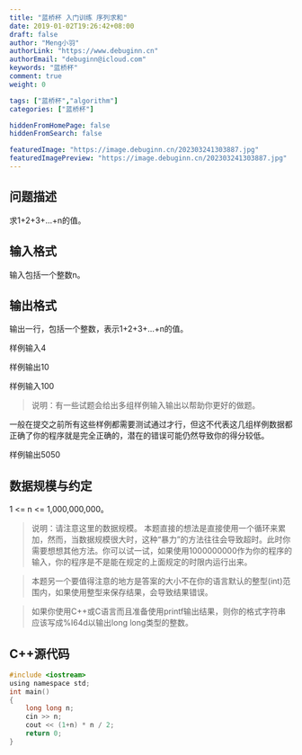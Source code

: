 ```yaml
---
title: "蓝桥杯 入门训练 序列求和"
date: 2019-01-02T19:26:42+08:00
draft: false
author: "Meng小羽"
authorLink: "https://www.debuginn.cn"
authorEmail: "debuginn@icloud.com"
keywords: "蓝桥杯"
comment: true
weight: 0

tags: ["蓝桥杯","algorithm"]
categories: ["蓝桥杯"]

hiddenFromHomePage: false
hiddenFromSearch: false

featuredImage: "https://image.debuginn.cn/202303241303887.jpg"
featuredImagePreview: "https://image.debuginn.cn/202303241303887.jpg"
---
```


## 问题描述

求1+2+3+…+n的值。

## 输入格式

输入包括一个整数n。

## 输出格式

输出一行，包括一个整数，表示1+2+3+…+n的值。

样例输入4

样例输出10

样例输入100

> 说明：有一些试题会给出多组样例输入输出以帮助你更好的做题。

一般在提交之前所有这些样例都需要测试通过才行，但这不代表这几组样例数据都正确了你的程序就是完全正确的，潜在的错误可能仍然导致你的得分较低。

样例输出5050

## 数据规模与约定

1 <= n <= 1,000,000,000。

> 说明：请注意这里的数据规模。
本题直接的想法是直接使用一个循环来累加，然而，当数据规模很大时，这种“暴力”的方法往往会导致超时。此时你需要想想其他方法。你可以试一试，如果使用1000000000作为你的程序的输入，你的程序是不是能在规定的上面规定的时限内运行出来。

> 本题另一个要值得注意的地方是答案的大小不在你的语言默认的整型(int)范围内，如果使用整型来保存结果，会导致结果错误。

> 如果你使用C++或C语言而且准备使用printf输出结果，则你的格式字符串应该写成%I64d以输出long long类型的整数。

## C++源代码

```c
#include <iostream>
using namespace std;
int main()
{
    long long n;
    cin >> n;
    cout << (1+n) * n / 2;
    return 0;
}
```